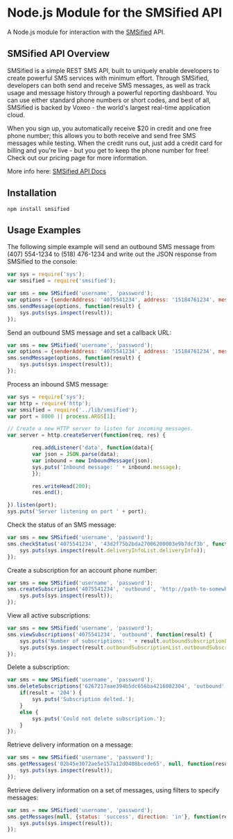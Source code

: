 Node.js Module for the SMSified API
=========================

A Node.js module for interaction with the [SMSified](http://smsified.com) API.

SMSified API Overview
---------------------

SMSified is a simple REST SMS API, built to uniquely enable developers to create powerful SMS services with minimum effort. Through SMSified, developers can both send and receive SMS messages, as well as track usage and message history through a powerful reporting dashboard. You can use either standard phone numbers or short codes, and best of all, SMSified is backed by Voxeo - the world's largest real-time application cloud.

When you sign up, you automatically receive $20 in credit and one free phone number; this allows you to both receive and send free SMS messages while testing. When the credit runs out, just add a credit card for billing and you're live - but you get to keep the phone number for free! Check out our pricing page for more information.

More info here: [SMSified API Docs](http://www.smsified.com/sms-api-documentation)

Installation
------------

	npm install smsified


Usage Examples
--------------

The following simple example will send an outbound SMS message from (407) 554-1234 to (518) 476-1234 and write out the JSON response from SMSified to the console:

```js
var sys = require('sys');
var smsified = require('smsified');

var sms = new SMSified('username', 'password');
var options = {senderAddress: '4075541234', address: '15184761234', message: 'Hello world from Node.js'};
sms.sendMessage(options, function(result) {
	sys.puts(sys.inspect(result));
});
```

Send an outbound SMS message and set a callback URL:

```js
var sms = new SMSified('username', 'password');
var options = {senderAddress: '4075541234', address: '15184761234', message: 'Hello from Node.js with another callback', notifyURL: 'http://path-to-somewhere/'};
sms.sendMessage(options, function(result) {
	sys.puts(sys.inspect(result));
});
```

Process an inbound SMS message:

```js
var sys = require('sys');
var http = require('http');
var smsified = require('../lib/smsified');
var port = 8000 || process.ARGS[1];

// Create a new HTTP server to listen for incoming messages.
var server = http.createServer(function(req, res) {

        req.addListener('data', function(data){
        var json = JSON.parse(data);
        var inbound = new InboundMessage(json);
        sys.puts('Inbound message: ' + inbound.message);
        });

        res.writeHead(200);
        res.end();

}).listen(port);
sys.puts('Server listening on port ' + port);
```

Check the status of an SMS message:

```js
var sms = new SMSified('username', 'password');
sms.checkStatus('4075541234', '43d2f75b2bda27006200003e9b7dcf3b', function(result) {
	sys.puts(sys.inspect(result.deliveryInfoList.deliveryInfo));
});
```

Create a subscription for an account phone number:

```js
var sms = new SMSified('username', 'password');
sms.createSubscription('4075541234', 'outbound', 'http://path-to-somewhere', function(result) {
	sys.puts(sys.inspect(result));
});
```

View all active subscriptions:

```js
var sms = new SMSified('username', 'password');
sms.viewSubscriptions('4075541234', 'outbound', function(result) {
	sys.puts('Number of subscriptions: ' + result.outboundSubscriptionList.numberOfSubscriptions);
	sys.puts(sys.inspect(result.outboundSubscriptionList.outboundSubscription));
});
```

Delete a subscription:

```js
var sms = new SMSified('username', 'password');
sms.deleteSubscriptions('6267217aae394b5dc656ba4216082304', 'outbound', function(result) {
	if(result = '204') {
		sys.puts('Subscription delted.');
	}
	else {
		sys.puts('Could not delete subscription.');
	}	
});
```

Retrieve delivery information on a message:

```js
var sms = new SMSified('username', 'password');
sms.getMessages('02b45e3072ae5e157a12d0408bcede65', null, function(result) {
	sys.puts(sys.inspect(result));
});
```

Retrieve delivery information on a set of messages, using filters to specify messages:

```js
var sms = new SMSified('username', 'password');
sms.getMessages(null, {status: 'success', direction: 'in'}, function(result) {
	sys.puts(sys.inspect(result));
});
```
